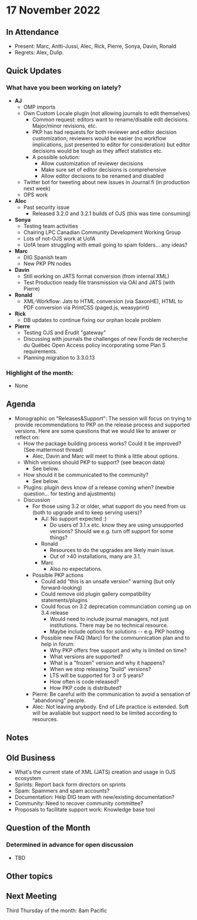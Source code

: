 # 17 November 2022

In Attendance
-------------

- Present: Marc, Antti-Jussi, Alec, Rick, Pierre, Sonya, Davin, Ronald
- Regrets: Alex, Dulip.

Quick Updates
-------------

### What have you been working on lately?

- **AJ**
    - OMP imports
    - Own Custom Locale plugin (not allowing journals to edit themselves)
        - Common request: editors want to rename/disable edit decisions. Major/minor revisions, etc.
        - PKP has had requests for both reviewer and editor decision customization; reviewers would be easier (no workflow implications, just presented to editor for consideration) but editor decisions would be tough as they affect statistics etc.
        - A possible solution:
            - Allow customization of reviewer decisions
            - Make sure set of editor decisions is comprehensive
            - Allow editor decisions to be renamed and disabled
    - Twitter bot for tweeting about new issues in Journal.fi (in production next week)
    - OPS work
- **Alec**
    - Past security issue
        - Released 3.2.0 and 3.2.1 builds of OJS (this was time consuming)
- **Sonya**
    - Testing team activities
    - Chairing LPC Canadian Community Development Working Group
    - Lots of not-OJS work at UofA
    - UofA team struggling with email going to spam folders... any ideas?
- **Marc**
    - DIG Spanish team 
    - New PKP PN nodes
- **Davin**
    - Still working on JATS format conversion (from internal XML)
    - Test Production ready file transmission via OAI and JATS (with Pierre)
- **Ronald**
    - XML-Workflow: Jats to HTML conversion (via SaxonHE), HTML to PDF conversion via PrintCSS (paged.js, weasyprint)
- **Rick**
    -  DB updates to continue fixing our orphan locale problem
- **Pierre**
    - Testing OJS and Érudit "gateway"
    - Discussing with journals the challenges of new Fonds de recherche du Québec Open Access policy incorporating some Plan S requirements.
    - Planning migration to 3.3.0.13

### Highlight of the month: ###

- None


Agenda
------

- Monographic on "Releases&Support": 
  The session will focus on trying to provide recommendations to PKP on the release process and supported versions.   Here are some questions that we would like to answer or reflect on:
  - How the package building process works? Could it be improved? (See mattermost thread)
      - Alec, Davin and Marc will meet to think a little about options.
  - Which versions should PKP to support? (see beacon data)
      - See below.
  - How should it be communicated to the community?
      - See below.
  - Plugins: plugin devs know of a release coming when? (newbie question... for testing and ajustments)
  - Discussion
      - For those using 3.2 or older, what support do you need from us (both to upgrade and to keep serving users)?
          - AJ: No support expected :)
              - Do users of 3.1.x etc. know they are using unsupported versions? Should we e.g. turn off support for some things?
          - Ronald
              - Resources to do the upgrades are likely main issue.
              - Out of >40 installations, many are 3.1.
          - Marc
              - Also no expectations.
      - Possible PKP actions
          - Could add "this is an unsafe version" warning (but only forward-looking)
          - Could remove old plugin gallery compatibility statements/plugins
          - Could focus on 3.2 deprecation communciation coming up on 3.4 release
              - Would need to include journal managers, not just institutions. There may be no technical resource.
              - Maybe include options for solutions -- e.g. PKP hosting
          - Possible new FAQ (Marc) for the communnication plan and to help in forum:
            - Why PKP offers free support and why is limited on time?
            - What versions are supported?
            - What is a "frozen" version and why it happens?
            - When we stop releasing "build" versions?
            - LTS will be supported for 3 or 5 years?
            - How often is code released?
            - How PKP code is distributed?
      - Pierre: Be careful with the communication to avoid a sensation of "abandoning" people.
      - Alec: Not leaving anybody. End of Life practice is extended. Soft will be avaliable but support need to be limited according to resources.




Notes
-----


Old Business
------------

- What's the current state of XML (JATS) creation and usage in OJS ecosystem
- Sprints: Report back form directors on sprints
- Spam: Spammers and spam accounts?
- Documentation: Help DIG team with new/existing documentation?
- Community: Need to recover community committee?
- Proposals to facilitate support work: Knowledge base tool


Question of the Month
---------------------
### Determined in advance for open discussion

- TBD

Other topics
------------


Next Meeting
------------

Third Thursday of the month: 8am Pacific
